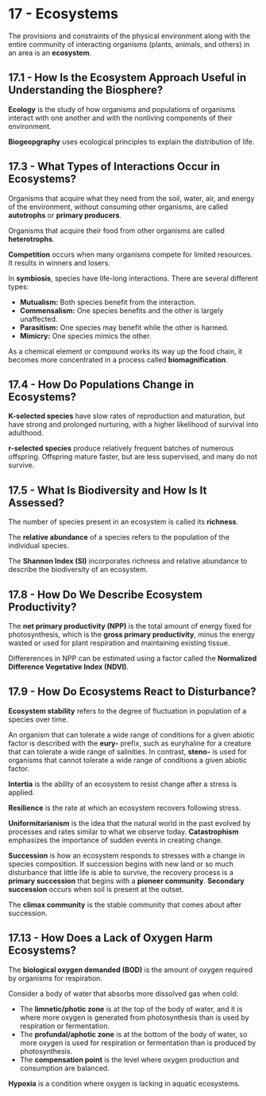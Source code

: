 # 17 - Ecosystems

The provisions and constraints of the physical environment along with the entire community of interacting organisms (plants, animals, and others) in an area is an **ecosystem**.

## 17.1 - How Is the Ecosystem Approach Useful in Understanding the Biosphere?

**Ecology** is the study of how organisms and populations of organisms interact with one another and with the nonliving components of their environment.

**Biogeopgraphy** uses ecological principles to explain the distribution of life.

## 17.3 - What Types of Interactions Occur in Ecosystems?

Organisms that acquire what they need from the soil, water, air, and energy of the environment, without consuming other organisms, are called **autotrophs** or **primary producers**.

Organisms that acquire their food from other organisms are called **heterotrophs**.

**Competition** occurs when many organisms compete for limited resources. It results in winners and losers.

In **symbiosis**, species have life-long interactions. There are several different types:
- **Mutualism:** Both species benefit from the interaction.
- **Commensalism:** One species benefits and the other is largely unaffected.
- **Parasitism:** One species may benefit while the other is harmed.
- **Mimicry:** One species mimics the other.

As a chemical element or compound works its way up the food chain, it becomes more concentrated in a process called **biomagnification**.

## 17.4 - How Do Populations Change in Ecosystems?

**K-selected species** have slow rates of reproduction and maturation, but have strong and prolonged nurturing, with a higher likelihood of survival into adulthood.

**r-selected species** produce relatively frequent batches of numerous offspring. Offspring mature faster, but are less supervised, and many do not survive.

## 17.5 - What Is Biodiversity and How Is It Assessed?

The number of species present in an ecosystem is called its **richness**.

The **relative abundance** of a species refers to the population of the individual species.

The **Shannon Index (SI)** incorporates richness and relative abundance to describe the biodiversity of an ecosystem.

## 17.8 - How Do We Describe Ecosystem Productivity?

The **net primary productivity (NPP)** is the total amount of energy fixed for photosynthesis, which is the **gross primary productivity**, minus the energy wasted or used for plant respiration and maintaining existing tissue.

Differerences in NPP can be estimated using a factor called the **Normalized Difference Vegetative Index (NDVI)**.

## 17.9 - How Do Ecosystems React to Disturbance?

**Ecosystem stability** refers to the degree of fluctuation in population of a species over time.

An organism that can tolerate a wide range of conditions for a given abiotic factor is described with the **eury-** prefix, such as euryhaline for a creature that can tolerate a wide range of salinities. In contrast, **steno-** is used for organisms that cannot tolerate a wide range of conditions a given abiotic factor.

**Intertia** is the ability of an ecosystem to resist change after a stress is applied.

**Resilience** is the rate at which an ecosystem recovers following stress.

**Uniformitarianism** is the idea that the natural world in the past evolved by processes and rates similar to what we observe today. **Catastrophism** emphasizes the importance of sudden events in creating change.

**Succession** is how an ecosystem responds to stresses with a change in species composition. If succession begins with new land or so much disturbance that little life is able to survive, the recovery process is a **primary succession** that begins with a **pioneer community**. **Secondary succession** occurs when soil is present at the outset.

The **climax community** is the stable community that comes about after succession.

## 17.13 - How Does a Lack of Oxygen Harm Ecosystems?

The **biological oxygen demanded (BOD)** is the amount of oxygen required by organisms for respiration.

Consider a body of water that absorbs more dissolved gas when cold:
- The **limnetic/photic zone** is at the top of the body of water, and it is where more oxygen is generated from photosynthesis than is used by respiration or fermentation.
- The **profundal/aphotic zone** is at the bottom of the body of water, so more oxygen is used for respiration or fermentation than is produced by photosynthesis.
- The **compensation point** is the level where oxygen production and consumption are balanced.

**Hypoxia** is a condition where oxygen is lacking in aquatic ecosystems.
